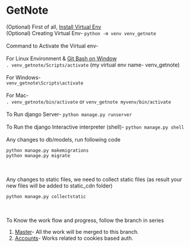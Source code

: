 # GetNote
(Optional) First of all, [Install Virtual Env](https://pypi.org/project/virtualenv/)
</br>
(Optional) Creating Virtual Env-
`python -m venv venv_getnote` 
</br></br>
Command to Activate the Virtual env-</br></br>
For Linux Environment & [Git Bash on Window](https://git-scm.com/download/win)</br>
 `. venv_getnote/Scripts/activate` (my virtual env name- venv_getnote)</br></br>
For Windows-</br>
`venv_getnote\Scripts\activate`
</br></br>
For Mac-</br>
`. venv_getnote/bin/activate` or `venv_getnote myvenv/bin/activate`
</br></br>
To Run django Server- `python manage.py runserver`</br></br>
To Run the django Interactive interpreter (shell)- `python manage.py shell`</br></br>
Any changes to db/models, run following code</br>
```
python manage.py makemigrations
python manage.py migrate
```
</br></br>
Any changes to static files, we need to collect static files (as result your new files will be added to static_cdn folder)</br>
```
python manage.py collectstatic
```
</br></br>
To Know the work flow and progress, follow the branch in series
1. [Master](https://github.com/ycv005/getnote)- All the work will be merged to this branch.
2. [Accounts](https://github.com/ycv005/getnote/tree/accounts)- Works related to cookies based auth.

